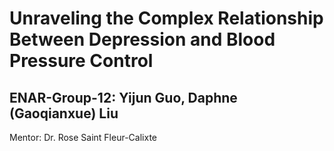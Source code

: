 # Unraveling the Complex Relationship Between Depression and Blood Pressure Control

## ENAR-Group-12: Yijun Guo, Daphne (Gaoqianxue) Liu

Mentor: Dr. Rose Saint Fleur-Calixte
